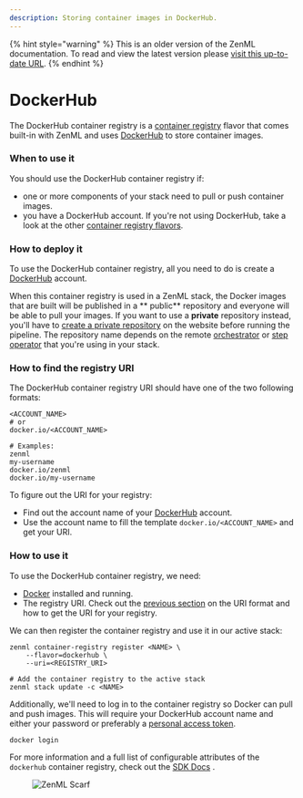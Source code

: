 ```yaml
---
description: Storing container images in DockerHub.
---
```


{% hint style="warning" %}
This is an older version of the ZenML documentation. To read and view the latest version please [visit this up-to-date URL](https://docs.zenml.io).
{% endhint %}


# DockerHub

The DockerHub container registry is a [container registry](./) flavor that comes built-in with ZenML and uses [DockerHub](https://hub.docker.com/) to store container images.

### When to use it

You should use the DockerHub container registry if:

* one or more components of your stack need to pull or push container images.
* you have a DockerHub account. If you're not using DockerHub, take a look at the other [container registry flavors](./#container-registry-flavors).

### How to deploy it

To use the DockerHub container registry, all you need to do is create a [DockerHub](https://hub.docker.com/) account.

When this container registry is used in a ZenML stack, the Docker images that are built will be published in a \*\* public\*\* repository and everyone will be able to pull your images. If you want to use a **private** repository instead, you'll have to [create a private repository](https://docs.docker.com/docker-hub/repos/#creating-repositories) on the website before running the pipeline. The repository name depends on the remote [orchestrator](https://docs.zenml.io/stacks/orchestrators/) or [step operator](https://docs.zenml.io/stacks/step-operators/) that you're using in your stack.

### How to find the registry URI

The DockerHub container registry URI should have one of the two following formats:

```shell
<ACCOUNT_NAME>
# or
docker.io/<ACCOUNT_NAME>

# Examples:
zenml
my-username
docker.io/zenml
docker.io/my-username
```

To figure out the URI for your registry:

* Find out the account name of your [DockerHub](https://hub.docker.com/) account.
* Use the account name to fill the template `docker.io/<ACCOUNT_NAME>` and get your URI.

### How to use it

To use the DockerHub container registry, we need:

* [Docker](https://www.docker.com) installed and running.
* The registry URI. Check out the [previous section](dockerhub.md#how-to-find-the-registry-uri) on the URI format and how to get the URI for your registry.

We can then register the container registry and use it in our active stack:

```shell
zenml container-registry register <NAME> \
    --flavor=dockerhub \
    --uri=<REGISTRY_URI>

# Add the container registry to the active stack
zenml stack update -c <NAME>
```

Additionally, we'll need to log in to the container registry so Docker can pull and push images. This will require your DockerHub account name and either your password or preferably a [personal access token](https://docs.docker.com/docker-hub/access-tokens/).

```shell
docker login
```

For more information and a full list of configurable attributes of the `dockerhub` container registry, check out the [SDK Docs](https://apidocs.zenml.io/latest/core_code_docs/core-container_registries/#zenml.container_registries.dockerhub_container_registry.DockerHubContainerRegistry) .

<figure><img src="https://static.scarf.sh/a.png?x-pxid=f0b4f458-0a54-4fcd-aa95-d5ee424815bc" alt="ZenML Scarf"><figcaption></figcaption></figure>
